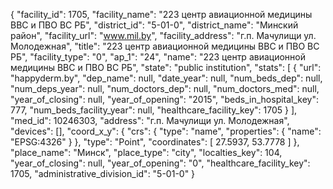 {
    "facility_id": 1705,
    "facility_name": "223 центр авиационной медицины ВВС и ПВО ВС РБ",
    "district_id": "5-01-0",
    "district_name": "Минский район",
    "facility_url": "www.mil.by",
    "facility_address": "г.п. Мачулищи ул. Молодежная",
    "title": "223 центр авиационной медицины ВВС и ПВО ВС РБ",
    "facility_type": "0",
    "ap_1": "24",
    "name": "223 центр авиационной медицины ВВС и ПВО ВС РБ",
    "state": "public institution",
    "stats": [
        {
            "url": "happyderm.by",
            "dep_name": null,
            "date_year": null,
            "num_beds_dep": null,
            "num_deps_year": null,
            "num_doctors_dep": null,
            "num_doctors_med": null,
            "year_of_closing": null,
            "year_of_opening": "2015",
            "beds_in_hospital_key": 777,
            "num_beds_facility_year": null,
            "healthcare_facility_key": 1705
        }
    ],
    "med_id": 10246303,
    "address": "г.п. Мачулищи ул. Молодежная",
    "devices": [],
    "coord_x_y": {
        "crs": {
            "type": "name",
            "properties": {
                "name": "EPSG:4326"
            }
        },
        "type": "Point",
        "coordinates": [
            27.5937,
            53.7778
        ]
    },
    "place_name": "Минск",
    "place_type": "city",
    "localties_key": 104,
    "year_of_closing": null,
    "year_of_opening": "0",
    "healthcare_facility_key": 1705,
    "administrative_division_id": "5-01-0"
}
